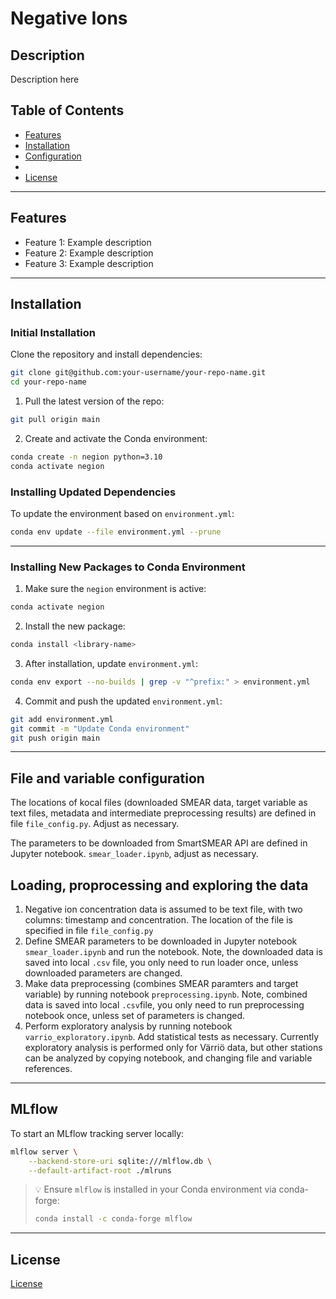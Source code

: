 # **Negative Ions**

## **Description**

Description here

## **Table of Contents**
- [Features](#features)
- [Installation](#installation)
- [Configuration](#configuration)
- 
- [License](#license)


---

## **Features** 
- Feature 1: Example description
- Feature 2: Example description
- Feature 3: Example description

---

## **Installation**

### Initial Installation

Clone the repository and install dependencies:

```bash
git clone git@github.com:your-username/your-repo-name.git
cd your-repo-name
```

1. Pull the latest version of the repo:
```bash
git pull origin main
```

2. Create and activate the Conda environment:
```bash
conda create -n negion python=3.10
conda activate negion
```

### Installing Updated Dependencies

To update the environment based on `environment.yml`:

```bash
conda env update --file environment.yml --prune
```

---

### **Installing New Packages to Conda Environment**

1. Make sure the `negion` environment is active:
```bash
conda activate negion
```

2. Install the new package:
```bash
conda install <library-name>
```

3. After installation, update `environment.yml`:
```bash
conda env export --no-builds | grep -v "^prefix:" > environment.yml
```

4. Commit and push the updated `environment.yml`:
```bash
git add environment.yml
git commit -m "Update Conda environment"
git push origin main
```

---


## File and variable configuration

The locations of kocal files (downloaded SMEAR data, target variable as text files, metadata and intermediate preprocessing results) are defined in file ```file_config.py```. Adjust as necessary.

The parameters to be downloaded from SmartSMEAR API are defined in Jupyter notebook. ```smear_loader.ipynb```, adjust as necessary.


## Loading, proprocessing and exploring the data

1. Negative ion concentration data is assumed to be text file, with two columns: timestamp and concentration. The location of the file is specified in file ```file_config.py```
2. Define SMEAR parameters to be downloaded in Jupyter notebook ```smear_loader.ipynb``` and run the notebook. Note, the downloaded data is saved into local ```.csv``` file, you only need to run loader once, unless downloaded parameters are changed.
3. Make data preprocessing (combines SMEAR paramters and target variable) by running notebook ```preprocessing.ipynb```. Note, combined data is saved into local ```.csv```file, you only need to run preprocessing notebook once, unless set of parameters is changed. 
4. Perform exploratory analysis by running notebook ```varrio_exploratory.ipynb```. Add statistical tests as necessary. Currently exploratory analysis is performed only for Värriö data, but other stations can be analyzed by copying notebook, and changing file and variable references. 


---




## **MLflow**

To start an MLflow tracking server locally:

```bash
mlflow server \
    --backend-store-uri sqlite:///mlflow.db \
    --default-artifact-root ./mlruns
```

> 💡 Ensure `mlflow` is installed in your Conda environment via conda-forge:
> ```bash
> conda install -c conda-forge mlflow
> ```

---




## **License**

[License]()
